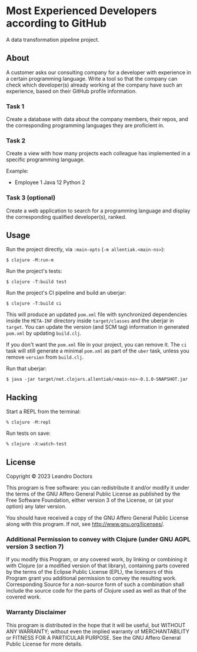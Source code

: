 # Most Experienced Developers according to GitHub

A data transformation pipeline project.


## About

A customer asks our consulting company for a developer with experience in a certain programming language. Write a tool so that the company can check which developer(s) already working at the company have such an experience, based on their GitHub profile information.

### Task 1

Create a database with data about the company members, their repos, and the corresponding programming languages they are proficient in.

### Task 2

Create a view with how many projects each colleague has implemented in a specific programming language.

Example:
- Employee 1
Java 12
Python 2

### Task 3 (optional)

Create a web application to search for a programming language and display the corresponding qualified developer(s), ranked.


## Usage

Run the project directly, via `:main-opts` (`-m allentiak.<main-ns>`):

    $ clojure -M:run-m

Run the project's tests:

    $ clojure -T:build test

Run the project's CI pipeline and build an uberjar:

    $ clojure -T:build ci

This will produce an updated `pom.xml` file with synchronized dependencies inside the `META-INF`
directory inside `target/classes` and the uberjar in `target`. You can update the version (and SCM tag)
information in generated `pom.xml` by updating `build.clj`.

If you don't want the `pom.xml` file in your project, you can remove it. The `ci` task will
still generate a minimal `pom.xml` as part of the `uber` task, unless you remove `version`
from `build.clj`.

Run that uberjar:

    $ java -jar target/net.clojars.allentiak/<main-ns>-0.1.0-SNAPSHOT.jar


## Hacking

Start a REPL from the terminal:

    % clojure -M:repl

Run tests on save:

    % clojure -X:watch-test


## License

Copyright © 2023 Leandro Doctors

This program is free software: you can redistribute it and/or modify it under the terms of the GNU Affero General Public License as published by the Free Software Foundation, either version 3 of the License, or (at your option) any later version.

You should have received a copy of the GNU Affero General Public License along with this program.
If not, see <http://www.gnu.org/licenses/>.

### Additional Permission to convey with Clojure (under GNU AGPL version 3 section 7)

If you modify this Program, or any covered work, by linking or combining it with Clojure (or a modified version of that library), containing parts covered by the terms of the Eclipse Public License (EPL), the licensors of this Program grant you additional permission to convey the resulting work.
Corresponding Source for a non-source form of such a combination shall include the source code for the parts of Clojure used as well as that of the covered work.

### Warranty Disclaimer

This program is distributed in the hope that it will be useful, but WITHOUT ANY WARRANTY; without even the implied warranty of MERCHANTABILITY or FITNESS FOR A PARTICULAR PURPOSE.
See the GNU Affero General Public License for more details.
